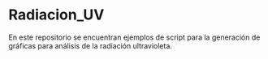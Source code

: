 # Radiacion_UV

En este repositorio se encuentran ejemplos de script para la generación de gráficas para análisis de la radiación ultravioleta.
